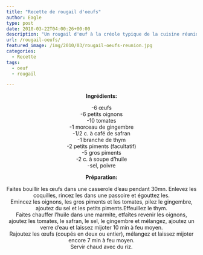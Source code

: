 ```yaml
---
title: "Recette de rougail d'oeufs"
author: Eagle
type: post
date: 2010-03-22T04:00:26+00:00
description: "Un rougail d'œuf à la créole typique de la cuisine réunionnaise."
url: /rougail-oeufs/
featured_image: /img/2010/03/rougail-oeufs-reunion.jpg
categories:
  - Recette
tags:
  - oeuf
  - rougail

---
```

<p style="text-align: center;">
  <strong>Ingrédients:</strong>
</p>

<p style="text-align: center;">
  -6 œufs<br /> -6 petits oignons<br /> -10 tomates<br /> -1 morceau de gingembre<br /> -1/2 c. à café de safran<br /> -1 branche de thym<br /> -2 petits piments (facultatif)<br /> -5 gros piments<br /> -2 c. à soupe d&rsquo;huile<br /> -sel, poivre
</p>

<p style="text-align: center;">
  <strong>Préparation: </strong>
</p>

<p style="text-align: center;">
  Faites bouillir les œufs dans une casserole d&rsquo;eau pendant 30mn. Enlevez les coquilles, rincez les dans une passoire et égouttez les.<br /> Emincez les oignons, les gros piments et les tomates, pilez le gingembre, ajoutez du sel et les petits piments.Effeuillez le thym.<br /> Faites chauffer l&rsquo;huile dans une marmite, etfaîtes revenir les oignons, ajoutez les tomates, le safran, le sel, le gingembre et mélangez, ajoutez un verre d&rsquo;eau et laissez mijoter 10 min à feu moyen.<br /> Rajoutez les œufs (coupés en deux ou entier), mélangez et laissez mijoter encore 7 min à feu moyen.<br /> Servir chaud avec du riz.
</p>